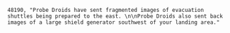 ﻿```text
48190, "Probe Droids have sent fragmented images of evacuation shuttles being prepared to the east. \n\nProbe Droids also sent back images of a large shield generator southwest of your landing area."
```
